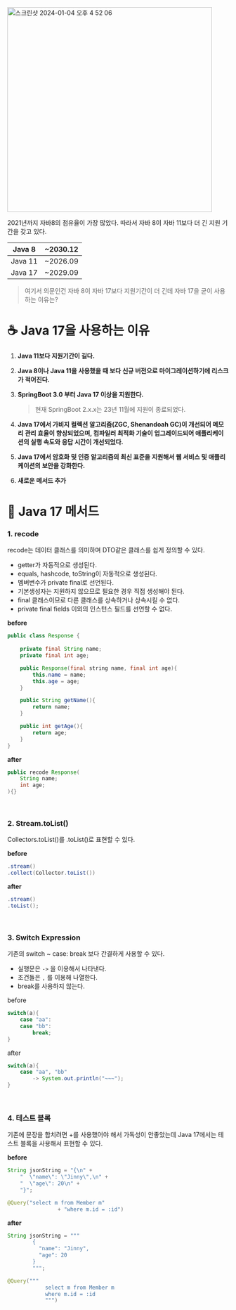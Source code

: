 <img width="466" alt="스크린샷 2024-01-04 오후 4 52 06" src="https://github.com/DAHLIACHOI/medicine/assets/48826098/2e793218-f5b1-47bf-9e8f-c44fb03d614b">


2021년까지 자바8의 점유율이 가장 많았다. 따라서 자바 8이 자바 11보다 더 긴 지원 기간을 갖고 있다.

| Java 8 | ~2030.12 |
| --- | --- |
| Java 11 | ~2026.09 |
| Java 17 | ~2029.09 |

> 여기서 의문인건 자바 8이 자바 17보다 지원기간이 더 긴데 자바 17을 굳이 사용하는 이유는?
> 

# ☕️ Java 17을 사용하는 이유

1. **Java 11보다 지원기간이 길다.** 
2. **Java 8이나 Java 11을 사용했을 때 보다 신규 버전으로 마이그레이션하기에 리스크가 적어진다.**
3. **SpringBoot 3.0 부터 Java 17 이상을 지원한다.**
    
    > 현재 SpringBoot 2.x.x는 23년 11월에 지원이 종료되었다.
    > 
4. **Java 17에서 가비지 컬렉션 알고리즘(ZGC, Shenandoah GC)이 개선되어 메모리 관리 효율이 향상되었으며, 컴파일러 최적화 기술이 업그레이드되어 애플리케이션의 실행 속도와 응답 시간이 개선되었다.**
5. **Java 17에서 암호화 및 인증 알고리즘의 최신 표준을 지원해서 웹 서비스 및 애플리케이션의 보안을 강화한다.**
6. **새로운 메서드 추가**

# 🔎 Java 17  메서드

### 1. recode

recode는 데이터 클래스를 의미하며 DTO같은 클래스를 쉽게 정의할 수 있다.

- getter가 자동적으로 생성된다.
- equals, hashcode, toString이 자동적으로 생성된다.
- 멤버변수가 private final로 선언된다.
- 기본생성자는 지원하지 않으므로 필요한 경우 직접 생성해야 된다.
- final 클래스이므로 다른 클래스를 상속하거나 상속시킬 수 없다.
- private final fields 이외의 인스턴스 필드를 선언할 수 없다.

**before**

```java
public class Response {
	
	private final String name;
	private final int age;

	public Response(final string name, final int age){
		this.name = name;
		this.age = age;
	}

	public String getName(){
		return name;
	}

	public int getAge(){
		return age;
	}
}
```

**after**

```java
public recode Response(
	String name;
	int age;
){}
```
<br>

### 2. Stream.toList()

Collectors.toList()를 .toList()로 표현할 수 있다.

**before**

```java
.stream()
.collect(Collector.toList())
```

**after**

```java
.stream()
.toList();
```
<br>

### 3. Switch Expression

기존의 switch ~ case: break 보다 간결하게 사용할 수 있다.

- 실행문은 `->` 을 이용해서 나타낸다.
- 조건들은 `,` 를 이용해 나열한다.
- break를 사용하지 않는다.

before

```java
switch(a){
	case "aa":
	case "bb":
		break;
}
```

after

```java
switch(a){
	case "aa", "bb"
		-> System.out.println("~~~");
}
```
<br>

### 4. 테스트 블록

기존에 문장을 합치려면 +를 사용했어야 해서 가독성이 안좋았는데 Java 17에서는 테스트 블록을 사용해서 표현할 수 있다.

**before**

```java
String jsonString = "{\n" +
    "  \"name\": \"Jinny\",\n" +
    "  \"age\": 20\n" +
    "}";
```

```java
@Query("select m from Member m"
				+ "where m.id = :id")
```

**after**

```java
String jsonString = """
        {
          "name": "Jinny",
          "age": 20
        }
        """;
```

```java
@Query("""
			select m from Member m
			where m.id = :id
			""")
```
